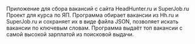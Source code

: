 Приложение для сбора вакансий с сайта HeadHunter.ru и SuperJob.ru
Проект для курса по ЯП. Программа обирает вакансии из Hh.ru и SuperJob.ru и сохраняет их в виде файла JSON, позволяет искать вакансии по ключевым словам. 
Программа выдаёт топ вакансии с самой высокой зарплатой из поисковой выдачи.
